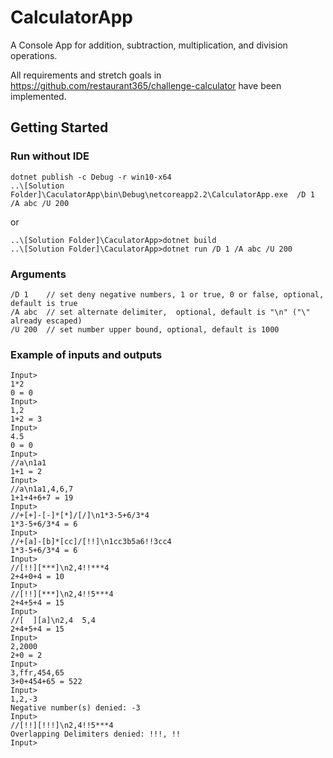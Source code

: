 # CalculatorApp
A Console App for addition, subtraction, multiplication, and division operations.

All requirements and stretch goals in https://github.com/restaurant365/challenge-calculator have been implemented.

## Getting Started

### Run without IDE
```
dotnet publish -c Debug -r win10-x64
..\[Solution Folder]\CaculatorApp\bin\Debug\netcoreapp2.2\CalculatorApp.exe  /D 1 /A abc /U 200
```
or
```
..\[Solution Folder]\CaculatorApp>dotnet build
..\[Solution Folder]\CaculatorApp>dotnet run /D 1 /A abc /U 200
```

### Arguments
```
/D 1    // set deny negative numbers, 1 or true, 0 or false, optional, default is true
/A abc  // set alternate delimiter,  optional, default is "\n" ("\" already escaped)
/U 200  // set number upper bound, optional, default is 1000
```

### Example of inputs and outputs


```
Input>
1*2
0 = 0
Input>
1,2
1+2 = 3
Input>
4.5
0 = 0
Input>
//a\n1a1
1+1 = 2
Input>
//a\n1a1,4,6,7
1+1+4+6+7 = 19
Input>
//+[+]-[-]*[*]/[/]\n1*3-5+6/3*4
1*3-5+6/3*4 = 6
Input>
//+[a]-[b]*[cc]/[!!]\n1cc3b5a6!!3cc4
1*3-5+6/3*4 = 6
Input>
//[!!][***]\n2,4!!***4
2+4+0+4 = 10
Input>
//[!!][***]\n2,4!!5***4
2+4+5+4 = 15
Input>
//[  ][a]\n2,4  5,4
2+4+5+4 = 15
Input>
2,2000
2+0 = 2
Input>
3,ffr,454,65
3+0+454+65 = 522
Input>
1,2,-3
Negative number(s) denied: -3
Input>
//[!!][!!!]\n2,4!!5***4
Overlapping Delimiters denied: !!!, !!
Input>
```
